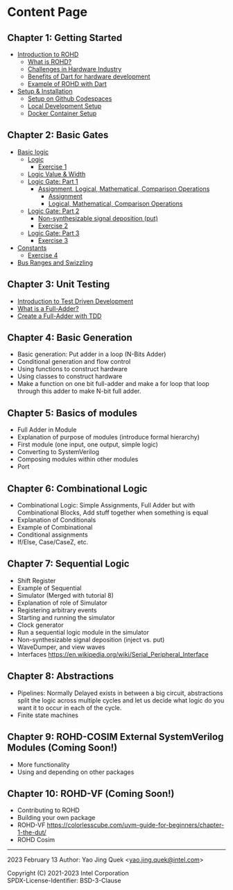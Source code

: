 # Content Page

## Chapter 1: Getting Started

- [Introduction to ROHD](./chapter_1/00_introduction_to_rohd.md)
  - [What is ROHD?](./chapter_1/00_introduction_to_rohd.md)
  - [Challenges in Hardware Industry](./chapter_1/00_introduction_to_rohd.md#challenges-in-hardware-industry)
  - [Benefits of Dart for hardware development](./chapter_1/00_introduction_to_rohd.md#benefits-of-dart-for-hardware-development)
  - [Example of ROHD with Dart](./chapter_1/00_introduction_to_rohd.md#example-of-rohd-with-dart)
- [Setup & Installation](./chapter_1/01_setup_installation.md)
  - [Setup on Github Codespaces](./chapter_1/01_setup_installation.md#setup-on-github-codespaces-recommended)
  - [Local Development Setup](./chapter_1/01_setup_installation.md#local-development-setup)
  - [Docker Container Setup](./chapter_1/01_setup_installation.md#docker-container-setup)

## Chapter 2: Basic Gates

- [Basic logic](./chapter_2/00_basic_logic.md#basic-logic)
  - [Logic](./chapter_2/00_basic_logic.md#logic)
    - [Exercise 1](./chapter_2/00_basic_logic.md#exercise-1)
  - [Logic Value & Width](./chapter_2/00_basic_logic.md#logic-value--width)
  - [Logic Gate: Part 1](./chapter_2/00_basic_logic.md#logic-gate-part-1)
    - [Assignment, Logical, Mathematical, Comparison Operations](./chapter_2/00_basic_logic.md#assignment-logical-mathematical-comparison-operations)
      - [Assignment](./chapter_2/00_basic_logic.md#assignment)
      - [Logical, Mathematical, Comparison Operations](./chapter_2/00_basic_logic.md#logical-mathematical-comparison-operations)
  - [Logic Gate: Part 2](./chapter_2/00_basic_logic.md#logic-gate-part-2)
    - [Non-synthesizable signal deposition (put)](./chapter_2/00_basic_logic.md#non-synthesizable-signal-deposition-put)
    - [Exercise 2](./chapter_2/00_basic_logic.md#exercise-2)
  - [Logic Gate: Part 3](./chapter_2/00_basic_logic.md#logic-gate-part-3)
    - [Exercise 3](./chapter_2/00_basic_logic.md#exercise-3)
- [Constants](./chapter_2/00_basic_logic.md#constants)
  - [Exercise 4](./chapter_2/00_basic_logic.md#exercise-4)
- [Bus Ranges and Swizzling](./chapter_2/00_basic_logic.md#bus-ranges-and-swizzling)

## Chapter 3: Unit Testing

- [Introduction to Test Driven Development](./chapter_3/00_unit_test.md#introduction-to-test-driven-development)
- [What is a Full-Adder?](./chapter_3/00_unit_test.md#what-is-a-full-adder)
- [Create a Full-Adder with TDD](./chapter_3/00_unit_test.md#create-full-adder-with-tdd)

## Chapter 4: Basic Generation

- Basic generation: Put adder in a loop (N-Bits Adder)
- Conditional generation and flow control
- Using functions to construct hardware
- Using classes to construct hardware
- Make a function on one bit full-adder and make a for loop that loop through this adder to make N-bit full adder.

## Chapter 5: Basics of modules

- Full Adder in Module
- Explanation of purpose of modules (introduce formal hierarchy)
- First module (one input, one output, simple logic)
- Converting to SystemVerilog
- Composing modules within other modules
- Port

## Chapter 6: Combinational Logic

- Combinational Logic: Simple Assignments, Full Adder but with Combinational Blocks, Add stuff together when something is equal
- Explanation of Conditionals
- Example of Combinational
- Conditional assignments
- If/Else, Case/CaseZ, etc.

## Chapter 7: Sequential Logic

- Shift Register
- Example of Sequential
- Simulator (Merged with tutorial 8)
- Explanation of role of Simulator
- Registering arbitrary events
- Starting and running the simulator
- Clock generator
- Run a sequential logic module in the simulator
- Non-synthesizable signal deposition (inject vs. put)
- WaveDumper, and view waves
- Interfaces <https://en.wikipedia.org/wiki/Serial_Peripheral_Interface>

## Chapter 8: Abstractions

- Pipelines: Normally Delayed exists in between a big circuit, abstractions split the logic across multiple cycles and let us decide what logic do you want it to occur in each of the cycle.
- Finite state machines

## Chapter 9: ROHD-COSIM External SystemVerilog Modules (Coming Soon!)

- More functionality
- Using and depending on other packages

## Chapter 10: ROHD-VF (Coming Soon!)

- Contributing to ROHD
- Building your own package
- ROHD-VF <https://colorlesscube.com/uvm-guide-for-beginners/chapter-1-the-dut/>
- ROHD Cosim

----------------
2023 February 13
Author: Yao Jing Quek <<yao.jing.quek@intel.com>>

Copyright (C) 2021-2023 Intel Corporation  
SPDX-License-Identifier: BSD-3-Clause
